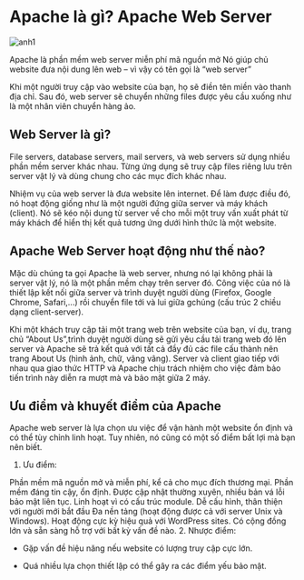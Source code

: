 # Apache là gì? Apache Web Server

![anh1](https://image.prntscr.com/image/QeNbWqokSfWWD05Ey9sDag.png)

Apache là phần mềm web server miễn phí mã nguồn mở
Nó giúp chủ website đưa nội dung lên web – vì vậy có tên gọi là “web server”

Khi một người truy cập vào website của bạn, họ sẽ điền tên miền vào thanh địa chỉ. Sau đó, web server sẽ chuyển những files được yêu cầu xuống như là một nhân viên chuyển hàng ảo.

## Web Server là gì?

File servers, database servers, mail servers, và web servers sử dụng nhiều phần mềm server khác nhau. Từng ứng dụng sẽ truy cập files riêng lưu trên server vật lý và dùng chung cho các mục đích khác nhau.

Nhiệm vụ của web server là đưa website lên internet. Để làm được điều đó, nó hoạt động giống như là một người đứng giữa server và máy khách (client). Nó sẽ kéo nội dung từ server về cho mỗi một truy vấn xuất phát từ máy khách để hiển thị kết quả tương ứng dưới hình thức là một website.


## Apache Web Server hoạt động như thế nào?

Mặc dù chúng ta gọi Apache là web server, nhưng nó lại không phải là server vật lý, nó là một phần mềm chạy trên server đó. Công việc của nó là thiết lập kết nối giữa server và trình duyệt người dùng (Firefox, Google Chrome, Safari,...) rồi chuyển file tới và lui giữa gchúng (cấu trúc 2 chiều dạng client-server).

Khi một khách truy cập tải một trang web trên website của bạn, ví dụ, trang chủ “About Us”,trình duyệt người dùng sẽ gửi yêu cầu tải trang web đó lên server và Apache sẽ trả kết quả với tất cả đầy đủ các file cấu thành nên trang About Us (hình ảnh, chữ, vâng vâng). Server và client giao tiếp với nhau qua giao thức HTTP và Apache chịu trách nhiệm cho việc đảm bảo tiến trình này diễn ra mượt mà và bảo mật giữa 2 máy.

## Ưu điểm và khuyết điểm của Apache

Apache web server là lựa chọn ưu việc để vận hành một website ổn định và có thể tùy chỉnh linh hoạt. Tuy nhiên, nó cũng có một số điểm bất lợi mà bạn nên biết.

1. Ưu điểm:

Phần mềm mã nguồn mở và miễn phí, kể cả cho mục đích thương mại.
Phần mềm đáng tin cậy, ổn định.
Được cập nhật thường xuyên, nhiều bản vá lỗi bảo mật liên tục.
Linh hoạt vì có cấu trúc module.
Dễ cấu hình, thân thiện với người mới bắt đầu
Đa nền tảng (hoạt động được cả với server Unix và Windows).
Hoạt động cực kỳ hiệu quả với WordPress sites.
Có cộng đồng lớn và sẵn sàng hỗ trợ với bất kỳ vấn đề nào.
2. Nhược điểm:

- Gặp vấn đề hiệu năng nếu website có lượng truy cập cực lớn.

- Quá nhiều lựa chọn thiết lập có thể gây ra các điểm yếu bảo mật.